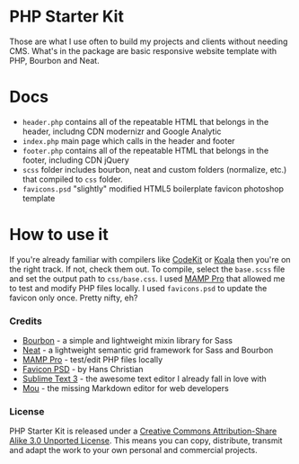 # PHP Starter Kit
Those are what I use often to build my projects and clients without needing CMS. What's in the package are basic responsive website template with PHP, Bourbon and Neat.

# Docs
 * `header.php` contains all of the repeatable HTML that belongs in the header, includng CDN modernizr and Google Analytic
 * `index.php` main page which calls in the header and footer
 * `footer.php` contains all of the repeatable HTML that belongs in the footer, including CDN jQuery
 * `scss` folder includes bourbon, neat and custom folders (normalize, etc.) that compiled to `css` folder.
 * `favicons.psd` "slightly" modified HTML5 boilerplate favicon photoshop template
 
# How to use it
If you're already familiar with compilers like [CodeKit](http://incident57.com/codekit/) or [Koala](http://koala-app.com/) then you're on the right track. If not, check them out. To compile, select the `base.scss` file and set the output path to `css/base.css`. I used [MAMP Pro](http://www.mamp.info/en/mamp-pro/) that allowed me to test and modify PHP files locally. I used `favicons.psd` to update the favicon only once. Pretty nifty, eh?

### Credits
 * [Bourbon](http://bourbon.io) - a simple and lightweight mixin library for Sass
 * [Neat](http://neat.bourbon.io) - a lightweight semantic grid framework for Sass and Bourbon
 * [MAMP Pro](http://www.mamp.info/en/mamp-pro/) - test/edit PHP files locally
 * [Favicon PSD](http://drublic.de/blog/html5-boilerplate-favicons-psd-template/) - by Hans Christian
 * [Sublime Text 3](http://www.sublimetext.com/) - the awesome text editor I already fall in love with
 * [Mou](http://mouapp.com) - the missing Markdown editor for web developers
 
### License
PHP Starter Kit is released under a [Creative Commons Attribution-Share Alike 3.0 Unported License](http://creativecommons.org/licenses/by-sa/3.0/). This means you can copy, distribute, transmit and adapt the work to your own personal and commercial projects.